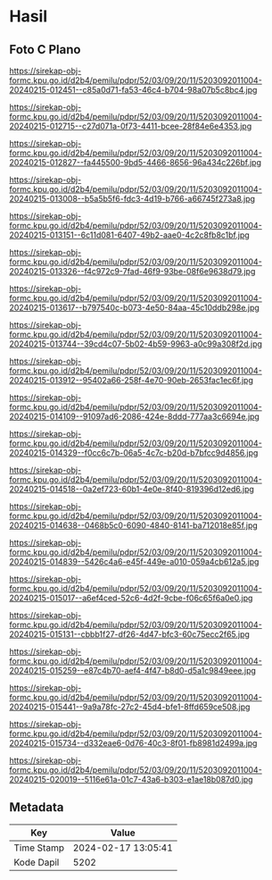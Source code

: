 # Hasil

## Foto C Plano

https://sirekap-obj-formc.kpu.go.id/d2b4/pemilu/pdpr/52/03/09/20/11/5203092011004-20240215-012451--c85a0d71-fa53-46c4-b704-98a07b5c8bc4.jpg

https://sirekap-obj-formc.kpu.go.id/d2b4/pemilu/pdpr/52/03/09/20/11/5203092011004-20240215-012715--c27d071a-0f73-4411-bcee-28f84e6e4353.jpg

https://sirekap-obj-formc.kpu.go.id/d2b4/pemilu/pdpr/52/03/09/20/11/5203092011004-20240215-012827--fa445500-9bd5-4466-8656-96a434c226bf.jpg

https://sirekap-obj-formc.kpu.go.id/d2b4/pemilu/pdpr/52/03/09/20/11/5203092011004-20240215-013008--b5a5b5f6-fdc3-4d19-b766-a66745f273a8.jpg

https://sirekap-obj-formc.kpu.go.id/d2b4/pemilu/pdpr/52/03/09/20/11/5203092011004-20240215-013151--6c11d081-6407-49b2-aae0-4c2c8fb8c1bf.jpg

https://sirekap-obj-formc.kpu.go.id/d2b4/pemilu/pdpr/52/03/09/20/11/5203092011004-20240215-013326--f4c972c9-7fad-46f9-93be-08f6e9638d79.jpg

https://sirekap-obj-formc.kpu.go.id/d2b4/pemilu/pdpr/52/03/09/20/11/5203092011004-20240215-013617--b797540c-b073-4e50-84aa-45c10ddb298e.jpg

https://sirekap-obj-formc.kpu.go.id/d2b4/pemilu/pdpr/52/03/09/20/11/5203092011004-20240215-013744--39cd4c07-5b02-4b59-9963-a0c99a308f2d.jpg

https://sirekap-obj-formc.kpu.go.id/d2b4/pemilu/pdpr/52/03/09/20/11/5203092011004-20240215-013912--95402a66-258f-4e70-90eb-2653fac1ec6f.jpg

https://sirekap-obj-formc.kpu.go.id/d2b4/pemilu/pdpr/52/03/09/20/11/5203092011004-20240215-014109--91097ad6-2086-424e-8ddd-777aa3c6694e.jpg

https://sirekap-obj-formc.kpu.go.id/d2b4/pemilu/pdpr/52/03/09/20/11/5203092011004-20240215-014329--f0cc6c7b-06a5-4c7c-b20d-b7bfcc9d4856.jpg

https://sirekap-obj-formc.kpu.go.id/d2b4/pemilu/pdpr/52/03/09/20/11/5203092011004-20240215-014518--0a2ef723-60b1-4e0e-8f40-819396d12ed6.jpg

https://sirekap-obj-formc.kpu.go.id/d2b4/pemilu/pdpr/52/03/09/20/11/5203092011004-20240215-014638--0468b5c0-6090-4840-8141-ba712018e85f.jpg

https://sirekap-obj-formc.kpu.go.id/d2b4/pemilu/pdpr/52/03/09/20/11/5203092011004-20240215-014839--5426c4a6-e45f-449e-a010-059a4cb612a5.jpg

https://sirekap-obj-formc.kpu.go.id/d2b4/pemilu/pdpr/52/03/09/20/11/5203092011004-20240215-015017--a6ef4ced-52c6-4d2f-9cbe-f06c65f6a0e0.jpg

https://sirekap-obj-formc.kpu.go.id/d2b4/pemilu/pdpr/52/03/09/20/11/5203092011004-20240215-015131--cbbb1f27-df26-4d47-bfc3-60c75ecc2f65.jpg

https://sirekap-obj-formc.kpu.go.id/d2b4/pemilu/pdpr/52/03/09/20/11/5203092011004-20240215-015259--e87c4b70-aef4-4f47-b8d0-d5a1c9849eee.jpg

https://sirekap-obj-formc.kpu.go.id/d2b4/pemilu/pdpr/52/03/09/20/11/5203092011004-20240215-015441--9a9a78fc-27c2-45d4-bfe1-8ffd659ce508.jpg

https://sirekap-obj-formc.kpu.go.id/d2b4/pemilu/pdpr/52/03/09/20/11/5203092011004-20240215-015734--d332eae6-0d76-40c3-8f01-fb8981d2499a.jpg

https://sirekap-obj-formc.kpu.go.id/d2b4/pemilu/pdpr/52/03/09/20/11/5203092011004-20240215-020019--5116e61a-01c7-43a6-b303-e1ae18b087d0.jpg


## Metadata

| Key        | Value               |
| ---------- | ------------------- |
| Time Stamp | 2024-02-17 13:05:41 |
| Kode Dapil | 5202                |



